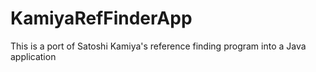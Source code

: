 # KamiyaRefFinderApp

This is a port of Satoshi Kamiya's reference finding program into a Java application

